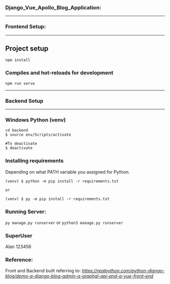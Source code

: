 ### Django_Vue_Apollo_Blog_Application:

___________________________
### Frontend Setup:
___________________________
## Project setup
```
npm install
```

### Compiles and hot-reloads for development
```
npm run serve
```

___________________________
### Backend Setup
___________________________

### Windows Python (venv)
```
cd backend
$ source env/Scripts/activate

#To deactivate
$ deactivate
```

### Installing requirements
Depending on what PATH variable you assigned for Python.
```
(venv) $ python -m pip install -r requirements.txt

or

(venv) $ py -m pip install -r requirements.txt

```

### Running Server:
`py manage.py runserver`
or
`python3 manage.py runserver`


### SuperUser
Alan
123456


### Reference:
Front and Backend built referring to: 
*https://realpython.com/python-django-blog/demo-a-django-blog-admin-a-graphql-api-and-a-vue-front-end*